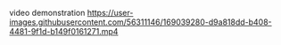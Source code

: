 video demonstration https://user-images.githubusercontent.com/56311146/169039280-d9a818dd-b408-4481-9f1d-b149f0161271.mp4
